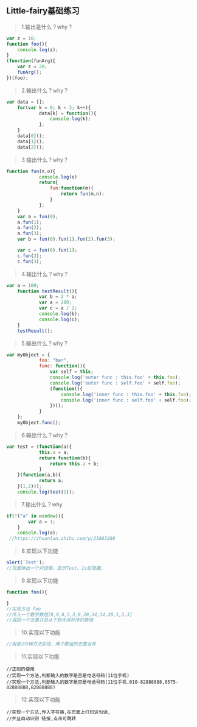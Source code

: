 ## Little-fairy基础练习

> 1.输出是什么？why？

```javascript
var z = 10;
function foo(){
    console.log(z);
}
(function(funArg){
    var z = 20;
    funArg();
})(foo);
```

> 2.输出什么？why？

```javascript
var data = [];
    for(var k = 0; k < 3; k++){
            data[k] = function(){
                console.log(k);
            };
    }
    data[0]();
    data[1]();
    data[2]();
```

> 3.输出什么？why？

```javascript
function fun(n,o){
            console.log(o)
            return{
                fun:function(m){
                    return fun(m,n);
                }
            };
    }
    var a = fun(0);
    a.fun(1);
    a.fun(2);
    a.fun(3);
    var b = fun(0).fun(1).fun(2).fun(3);

    var c = fun(0).fun(1);
    c.fun(2);
    c.fun(3);
```

> 4.输出什么？why？

```javascript
var a = 100;
    function testResult(){
            var b = 2 * a;
            var a = 200;
            var c = a / 2;
            console.log(b);
            console.log(c);
    }
    testResult();
```

> 5.输出什么？why？

```javascript
var myObject = {
            foo: "bar",
            func: function(){
                var self = this;
                console.log('outer func : this.foo' + this.foo);
                console.log('outer func : self.foo' + self.foo);
                (function(){
                    console.log('inner func : this.foo' + this.foo);
                    console.log('inner func : self.foo' + self.foo);
                })();
            }
    };
    myObject.func();
```

> 6.输出什么？why？

```javascript
var test = (function(a){
            this.a = a;
            return function(b){
                return this.a + b;
            }
    }(function(a,b){
            return a;
    }(1,2)));
    console.log(test(1));
```

> 7.输出什么？why

```javascript
if(!("a" in window)){
        var a = 1;
    }
    console.log(a);
 //https://zhuanlan.zhihu.com/p/25863288
```

> 8.实现以下功能

```javascript
alert('Test');
//页面弹出一个对话框，显示Test。1s后隐藏。
```

> 9.实现以下功能

```javascript
function foo(){

}
//实现方法 foo
//传入一个数字数组[8,9,8,5,3,9,20,34,34,20,1,3,3]
//返回一个去重并且从下到大排好序的数组
```

> 10.实现以下功能

```javascript
//用至少3种方法实现，两个数组的去重合并

```
> 11.实现以下功能

```
//正则的使用
//实现一个方法,判断输入的数字是否是电话号码(11位手机)
//实现一个方法,判断输入的数字是否是电话号码(11位手机,010-82888888,0575-82888888,82888888)
```

> 12.实现以下功能

```
//实现一个方法,传入字符串,在页面上打印这句话,
//并且自动识别 链接,点击可跳转

```
